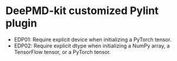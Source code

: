 # DeePMD-kit customized Pylint plugin

- EDP01: Require explicit device when initializing a PyTorch tensor.
- EDP02: Require explicit dtype when initializing a NumPy array, a TensorFlow tensor, or a PyTorch tensor.
